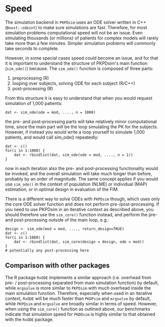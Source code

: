 # Speed

The simulation backend in `PKPDsim` uses an ODE solver written in C++ (`Boost::odeint`) to make sure simulations are fast. Therefore, for most simulation problems computational speed will not be an issue. Even simulating thousands (or millions) of patients for complex models will rarely take more than a few minutes. Simpler simulation problems will commonly take seconds to complete.

However, in some special cases speed could become an issue, and for that it is important to understand the structure of PKPDsim's main function (`sim_ode()`) because. The `sim_ode()` function is composed of three parts:

1. preprocessing (R)
2. looping over subjects, solving ODE for each subject (R/C++)
3. post-processing (R)

From this structure it is easy to understand that when you would request simulation of 1,000 patients:

    dat <- sim_ode(ode = mod, ...., n = 1000)

the pre- and post-processing parts will take relatively minor computational time, since the main part will be the loop simulating the PK for the subjects. However, if instead you would write a loop yourself to simulate 1,000 patients, and would call sim_ode() repeatedly:

    dat <- c()
    for(i in 1:1000) {
        dat <- rbindlist(dat, sim_ode(ode = mod, ...., n = 1))
    }

now in each iteration also the pre- and post-processing functionality would be invoked, and the overall simulation will take much longer than before, probably by an order of magnitude. The same concept applies if you would use `sim_ode()` in the context of population (NLME) or individual (MAP) estimation, or in optimal design in evaluation of the FIM.

There is a different way to solve ODEs with `PKPDsim` though, which uses only the core ODE solver function and does not perform pre-/post-processing. If you need to use PKPDsim in an iterative context as described above, you should therefore use the `sim_core()` function instead, and perform the pre- and post-processing outside of the main loop, e.g.:

    design <- sim_ode(mod = mod, ...., return_design=TRUE)
    dat <- c()
    for(i in 1:1000) {
        dat <- rbindlist(dat, sim_core(design = design, ode = mod))
    }
    # potentially any post-processing here

## Comparison with other packages

The R package `RxODE` implements a similar approach (i.e. overhead from pre- / post-processing separated from main simulation function) by default, while `mrgsolve` is more similar to `PKPDsim` with much overhead inside the main simulation function. Therefore, especially when used in an iterative context, `RxODE` will be much faster than `PKDPsim` and `mrgsolve` by default, while `PKPDsim` and `mrgsolve` are broadly similar in terms of speed. However, when using the `sim_core()` function as outlined above, our benchmarks indicate that simulation speed for `PKDDsim` is highly similar to that obtained with the `RxODE` package.

